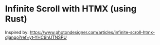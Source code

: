 # Infinite Scroll with HTMX (using Rust)

Inspired by: <https://www.photondesigner.com/articles/infinite-scroll-htmx-django?ref=yt-YHC9hUTNSPU>
